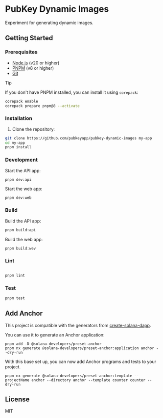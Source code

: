 # PubKey Dynamic Images

Experiment for generating dynamic images.

## Getting Started

### Prerequisites

- [Node.js](https://nodejs.org/en/) (v20 or higher)
- [PNPM](https://pnpm.io/) (v8 or higher)
- [Git](https://git-scm.com/)

> [!TIP]
> If you don't have PNPM installed, you can install it using `corepack`:
>
> ```sh
> corepack enable
> corepack prepare pnpm@8 --activate
> ```

### Installation

1. Clone the repository:

```sh
git clone https://github.com/pubkeyapp/pubkey-dynamic-images my-app
cd my-app
pnpm install
```

### Development

Start the API app:

```shell
pnpm dev:api
```

Start the web app:

```sh
pnpm dev:web
```

### Build

Build the API app:

```sh
pnpm build:api
```

Build the web app:

```sh
pnpm build:wev
```

### Lint

```sh

pnpm lint
```

### Test

```sh
pnpm test
```

## Add Anchor

This project is compatible with the generators from [create-solana-dapp](https://npm.im/create-solana-dapp).

You can use it to generate an Anchor application:

```shell
pnpm add -D @solana-developers/preset-anchor
pnpm nx generate @solana-developers/preset-anchor:application anchor --dry-run
```

With this base set up, you can now add Anchor programs and tests to your project.

```shell
pnpm nx generate @solana-developers/preset-anchor:template --projectName anchor --directory anchor --template counter counter --dry-run
```

## License

MIT
